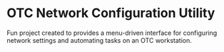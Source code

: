 # OTC Network Configuration Utility
Fun project created to provides a menu-driven interface for configuring network settings and automating tasks on an OTC workstation.

